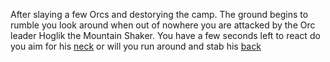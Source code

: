 After slaying a few Orcs and destorying the camp. The ground begins to rumble you look around when out of nowhere you are attacked by the Orc leader Hoglik the Mountain Shaker. You have a few seconds left to react do you aim for his [neck](death.md) or will you run around and stab his [back](bossdeath.md)